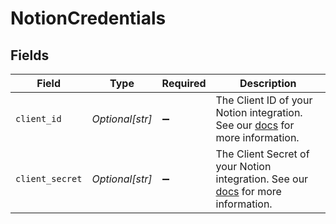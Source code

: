 # NotionCredentials


## Fields

| Field                                                                                                                                                                                                            | Type                                                                                                                                                                                                             | Required                                                                                                                                                                                                         | Description                                                                                                                                                                                                      |
| ---------------------------------------------------------------------------------------------------------------------------------------------------------------------------------------------------------------- | ---------------------------------------------------------------------------------------------------------------------------------------------------------------------------------------------------------------- | ---------------------------------------------------------------------------------------------------------------------------------------------------------------------------------------------------------------- | ---------------------------------------------------------------------------------------------------------------------------------------------------------------------------------------------------------------- |
| `client_id`                                                                                                                                                                                                      | *Optional[str]*                                                                                                                                                                                                  | :heavy_minus_sign:                                                                                                                                                                                               | The Client ID of your Notion integration. See our <a href='https://docs.airbyte.com/integrations/sources/notion#step-2-set-permissions-and-acquire-authorization-credentials'>docs</a> for more information.     |
| `client_secret`                                                                                                                                                                                                  | *Optional[str]*                                                                                                                                                                                                  | :heavy_minus_sign:                                                                                                                                                                                               | The Client Secret of your Notion integration. See our <a href='https://docs.airbyte.com/integrations/sources/notion#step-2-set-permissions-and-acquire-authorization-credentials'>docs</a> for more information. |